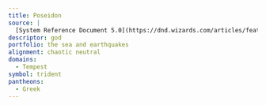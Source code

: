 ```yaml
---
title: Poseidon
source: |
  [System Reference Document 5.0](https://dnd.wizards.com/articles/features/systems-reference-document-srd)
descriptor: god
portfolio: the sea and earthquakes
alignment: chaotic neutral
domains:
  - Tempest
symbol: trident
pantheons:
  - Greek
---
```


